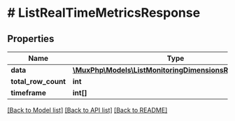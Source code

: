 # # ListRealTimeMetricsResponse

## Properties

Name | Type | Description | Notes
------------ | ------------- | ------------- | -------------
**data** | [**\MuxPhp\Models\ListMonitoringDimensionsResponseData[]**](ListMonitoringDimensionsResponseData.md) |  | [optional]
**total_row_count** | **int** |  | [optional]
**timeframe** | **int[]** |  | [optional]

[[Back to Model list]](../../README.md#models) [[Back to API list]](../../README.md#endpoints) [[Back to README]](../../README.md)
